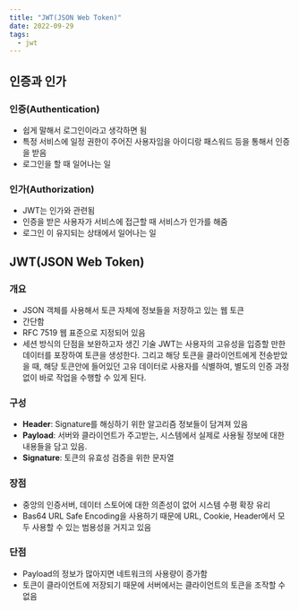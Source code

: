 ```yaml
---
title: "JWT(JSON Web Token)"
date: 2022-09-29
tags:
  - jwt
---
```


## 인증과 인가
 
### 인증(Authentication) 
- 쉽게 말해서 로그인이라고 생각하면 됨
- 특정 서비스에 일정 권한이 주어진 사용자임을 아이디랑 패스워드 등을 통해서 인증을 받음
- 로그인을 할 때 일어나는 일

### 인가(Authorization)
- JWT는 인가와 관련됨
- 인증을 받은 사용자가 서비스에 접근할 때 서비스가 인가를 해줌
- 로그인 이 유지되는 상태에서 일어나는 일

## JWT(JSON Web Token)

### 개요
- JSON 객체를 사용해서 토큰 자체에 정보들을 저장하고 있는 웹 토큰
- 간단함
- RFC 7519 웹 표준으로 지정되어 있음
- 세션 방식의 단점을 보완하고자 생긴 기술
JWT는 사용자의 고유성을 입증할 만한 데이터를 포장하여 토큰을 생성한다. 그리고 해당 토큰을 클라이언트에게 전송받았을 때, 해당 토큰안에 들어있던 고유 데이터로 사용자를 식별하여, 별도의 인증 과정없이 바로 작업을 수행할 수 있게 된다.

### 구성
- <b>Header</b>: Signature를 해싱하기 위한 알고리즘 정보들이 담겨져 있음
- <b>Payload</b>: 서버와 클라이언트가 주고받는, 시스템에서 실제로 사용될 정보에 대한 내용들을 담고 있음.
- <b>Signature</b>: 토큰의 유효성 검증을 위한 문자열

### 장점
- 중앙의 인증서버, 데이터 스토어에 대한 의존성이 없어 시스템 수평 확장 유리
- Bas64 URL Safe Encoding을 사용하기 때문에 URL, Cookie, Header에서 모두 사용할 수 있는 범용성을 거지고 있음

### 단점
- Payload의 정보가 많아지면 네트워크의 사용량이 증가함
- 토큰이 클라이언트에 저장되기 때문에 서버에서는 클라이언트의 토큰을 조작할 수 없음

